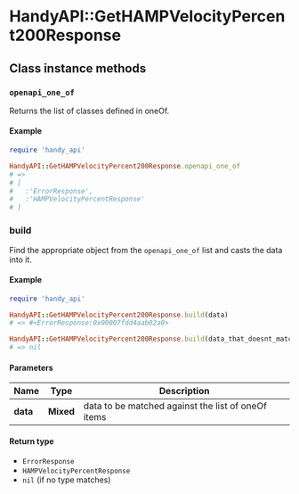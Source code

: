 # HandyAPI::GetHAMPVelocityPercent200Response

## Class instance methods

### `openapi_one_of`

Returns the list of classes defined in oneOf.

#### Example

```ruby
require 'handy_api'

HandyAPI::GetHAMPVelocityPercent200Response.openapi_one_of
# =>
# [
#   :'ErrorResponse',
#   :'HAMPVelocityPercentResponse'
# ]
```

### build

Find the appropriate object from the `openapi_one_of` list and casts the data into it.

#### Example

```ruby
require 'handy_api'

HandyAPI::GetHAMPVelocityPercent200Response.build(data)
# => #<ErrorResponse:0x00007fdd4aab02a0>

HandyAPI::GetHAMPVelocityPercent200Response.build(data_that_doesnt_match)
# => nil
```

#### Parameters

| Name | Type | Description |
| ---- | ---- | ----------- |
| **data** | **Mixed** | data to be matched against the list of oneOf items |

#### Return type

- `ErrorResponse`
- `HAMPVelocityPercentResponse`
- `nil` (if no type matches)

